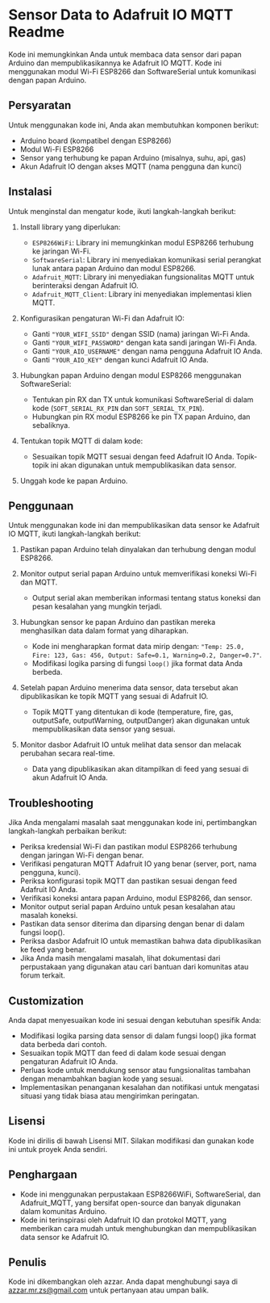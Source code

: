 # Sensor Data to Adafruit IO MQTT Readme

Kode ini memungkinkan Anda untuk membaca data sensor dari papan Arduino dan mempublikasikannya ke Adafruit IO MQTT. Kode ini menggunakan modul Wi-Fi ESP8266 dan SoftwareSerial untuk komunikasi dengan papan Arduino.

## Persyaratan

Untuk menggunakan kode ini, Anda akan membutuhkan komponen berikut:

- Arduino board (kompatibel dengan ESP8266)
- Modul Wi-Fi ESP8266
- Sensor yang terhubung ke papan Arduino (misalnya, suhu, api, gas)
- Akun Adafruit IO dengan akses MQTT (nama pengguna dan kunci)

## Instalasi

Untuk menginstal dan mengatur kode, ikuti langkah-langkah berikut:

1. Install library yang diperlukan:
   - `ESP8266WiFi`: Library ini memungkinkan modul ESP8266 terhubung ke jaringan Wi-Fi.
   - `SoftwareSerial`: Library ini menyediakan komunikasi serial perangkat lunak antara papan Arduino dan modul ESP8266.
   - `Adafruit_MQTT`: Library ini menyediakan fungsionalitas MQTT untuk berinteraksi dengan Adafruit IO.
   - `Adafruit_MQTT_Client`: Library ini menyediakan implementasi klien MQTT.

2. Konfigurasikan pengaturan Wi-Fi dan Adafruit IO:
   - Ganti `"YOUR_WIFI_SSID"` dengan SSID (nama) jaringan Wi-Fi Anda.
   - Ganti `"YOUR_WIFI_PASSWORD"` dengan kata sandi jaringan Wi-Fi Anda.
   - Ganti `"YOUR_AIO_USERNAME"` dengan nama pengguna Adafruit IO Anda.
   - Ganti `"YOUR_AIO_KEY"` dengan kunci Adafruit IO Anda.

3. Hubungkan papan Arduino dengan modul ESP8266 menggunakan SoftwareSerial:
   - Tentukan pin RX dan TX untuk komunikasi SoftwareSerial di dalam kode (`SOFT_SERIAL_RX_PIN` dan `SOFT_SERIAL_TX_PIN`).
   - Hubungkan pin RX modul ESP8266 ke pin TX papan Arduino, dan sebaliknya.

4. Tentukan topik MQTT di dalam kode:
   - Sesuaikan topik MQTT sesuai dengan feed Adafruit IO Anda. Topik-topik ini akan digunakan untuk mempublikasikan data sensor.

5. Unggah kode ke papan Arduino.

## Penggunaan

Untuk menggunakan kode ini dan mempublikasikan data sensor ke Adafruit IO MQTT, ikuti langkah-langkah berikut:

1. Pastikan papan Arduino telah dinyalakan dan terhubung dengan modul ESP8266.

2. Monitor output serial papan Arduino untuk memverifikasi koneksi Wi-Fi dan MQTT.
   - Output serial akan memberikan informasi tentang status koneksi dan pesan kesalahan yang mungkin terjadi.

3. Hubungkan sensor ke papan Arduino dan pastikan mereka menghasilkan data dalam format yang diharapkan.
   - Kode ini mengharapkan format data mirip dengan: `"Temp: 25.0, Fire: 123, Gas: 456, Output: Safe=0.1, Warning=0.2, Danger=0.7"`.
   - Modifikasi logika parsing di fungsi `loop()` jika format data Anda berbeda.

4. Setelah papan Arduino menerima data sensor, data tersebut akan dipublikasikan ke topik MQTT yang sesuai di Adafruit IO.
   - Topik MQTT yang ditentukan di kode (temperature, fire, gas, outputSafe, outputWarning, outputDanger) akan digunakan untuk mempublikasikan data sensor yang sesuai.

5. Monitor dasbor Adafruit IO untuk melihat data sensor dan melacak perubahan secara real-time.
   - Data yang dipublikasikan akan ditampilkan di feed yang sesuai di akun Adafruit IO Anda.

## Troubleshooting
Jika Anda mengalami masalah saat menggunakan kode ini, pertimbangkan langkah-langkah perbaikan berikut:

- Periksa kredensial Wi-Fi dan pastikan modul ESP8266 terhubung dengan jaringan Wi-Fi dengan benar.
- Verifikasi pengaturan MQTT Adafruit IO yang benar (server, port, nama pengguna, kunci).
- Periksa konfigurasi topik MQTT dan pastikan sesuai dengan feed Adafruit IO Anda.
- Verifikasi koneksi antara papan Arduino, modul ESP8266, dan sensor.
- Monitor output serial papan Arduino untuk pesan kesalahan atau masalah koneksi.
- Pastikan data sensor diterima dan diparsing dengan benar di dalam fungsi loop().
- Periksa dasbor Adafruit IO untuk memastikan bahwa data dipublikasikan ke feed yang benar.
- Jika Anda masih mengalami masalah, lihat dokumentasi dari perpustakaan yang digunakan atau cari bantuan dari komunitas atau forum terkait.

## Customization
Anda dapat menyesuaikan kode ini sesuai dengan kebutuhan spesifik Anda:

- Modifikasi logika parsing data sensor di dalam fungsi loop() jika format data berbeda dari contoh.
- Sesuaikan topik MQTT dan feed di dalam kode sesuai dengan pengaturan Adafruit IO Anda.
- Perluas kode untuk mendukung sensor atau fungsionalitas tambahan dengan menambahkan bagian kode yang sesuai.
- Implementasikan penanganan kesalahan dan notifikasi untuk mengatasi situasi yang tidak biasa atau mengirimkan peringatan.

## Lisensi
Kode ini dirilis di bawah Lisensi MIT. Silakan modifikasi dan gunakan kode ini untuk proyek Anda sendiri.

## Penghargaan
- Kode ini menggunakan perpustakaan ESP8266WiFi, SoftwareSerial, dan Adafruit_MQTT, yang bersifat open-source dan banyak digunakan dalam komunitas Arduino.
- Kode ini terinspirasi oleh Adafruit IO dan protokol MQTT, yang memberikan cara mudah untuk menghubungkan dan mempublikasikan data sensor ke Adafruit IO.

## Penulis
Kode ini dikembangkan oleh azzar. Anda dapat menghubungi saya di azzar.mr.zs@gmail.com untuk pertanyaan atau umpan balik.
